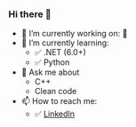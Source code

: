 ### Hi there 👋

- 🔭 I’m currently working on: 🤫
- 🌱 I’m currently learning:
  - ✅ .NET (6.0+)
  - ✅ Python
- 💬 Ask me about
  - C++
  - Clean code
- 📫 How to reach me:
  - ✅ [LinkedIn](https://www.linkedin.com/in/accodev/) 


<!--
**accodev/accodev** is a ✨ _special_ ✨ repository because its `README.md` (this file) appears on your GitHub profile.

Here are some ideas to get you started:

- 🔭 I’m currently working on ...
- 🌱 I’m currently learning ...
- 👯 I’m looking to collaborate on ...
- 🤔 I’m looking for help with ...
- 💬 Ask me about ...
- 📫 How to reach me: ...
- 😄 Pronouns: ...
- ⚡ Fun fact: ...
-->
